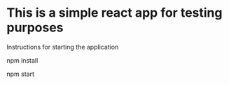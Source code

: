 # This is a simple react app for testing purposes

Instructions for starting the application

npm install

npm start
